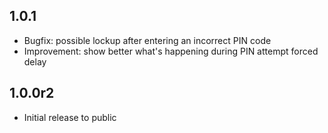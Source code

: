 
## 1.0.1
- Bugfix: possible lockup after entering an incorrect PIN code
- Improvement: show better what's happening during PIN attempt forced delay


## 1.0.0r2
- Initial release to public

